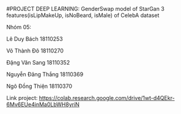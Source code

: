 #PROJECT DEEP LEARNING: GenderSwap model of StarGan 3 features(isLipMakeUp, isNoBeard, isMale) of CelebA dataset

Nhóm 05:

Lê Duy Bách		    18110253

Võ Thành Đô		    18110270

Đặng Văn Sang	    18110352

Nguyễn Đăng Thắng 18110369	

Ngô Đồng Thiện	  18110370

Link project: https://colab.research.google.com/drive/1wt-d4QEkr-6Mv6EUe4inMa0LbWH8yriN
